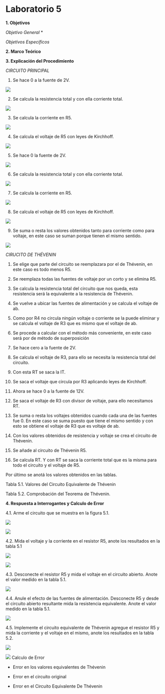 # Laboratorio 5

__1. Objetivos__

*Objetivo General*
* 

*Objetivos Específicos*


__2. Marco Teórico__ 


__3. Explicación del Procedimiento__

_*CIRCUITO PRINCIPAL*_

1. Se hace 0 a la fuente de 2V.

![](https://github.com/ItzAdoc/ImagenesLab5/blob/main/C1.png)

2. Se calcula la resistencia total y con ella corriente total.

![](https://github.com/ItzAdoc/ImagenesLab5/blob/main/C2.PNG)

3. Se calcula la corriente en R5.

![](https://github.com/ItzAdoc/ImagenesLab5/blob/main/C3.PNG)

4. Se calcula el voltaje de R5 con leyes de Kirchhoff. 

![](https://github.com/ItzAdoc/ImagenesLab5/blob/main/C4.PNG)

5. Se hace 0 la fuente de 2V.

![](https://github.com/ItzAdoc/ImagenesLab5/blob/main/C5.png)

6. Se calcula la resistencia total y con ella corriente total.

![](https://github.com/ItzAdoc/ImagenesLab5/blob/main/C6.PNG)

7. Se calcula la corriente en R5.

![](https://github.com/ItzAdoc/ImagenesLab5/blob/main/C7.PNG)

8. Se calcula el voltaje de R5 con leyes de Kirchhoff. 

![](https://github.com/ItzAdoc/ImagenesLab5/blob/main/C8.PNG)

9. Se suma o resta los valores obtenidos tanto para corriente como para voltaje, en este caso se suman porque tienen el mismo sentido.

![](https://github.com/ItzAdoc/ImagenesLab5/blob/main/C9.PNG)

_*CIRUCITO DE THÉVENIN*_

1.	Se elige que parte del circuito se reemplazara por el de Thévenin, en este caso es todo menos R5. 



2.	Se reemplaza todas las fuentes de voltaje por un corto y se elimina R5.



3.	Se calcula la resistencia total del circuito que nos queda, esta resistencia será la equivalente a la resistencia de Thévenin. 



4.	Se vuelve a ubicar las fuentes de alimentación y se calcula el voltaje de ab.



5.	Como por R4 no circula ningún voltaje o corriente se la puede eliminar y se calcula el voltaje de R3 que es mismo que el voltaje de ab.



6.	Se procede a calcular con el método más conveniente, en este caso será por de método de superposición 



7.	Se hace cero a la fuente de 2V.



8.	Se calcula el voltaje de R3, para ello se necesita la resistencia total del circuito.



9.	Con esta RT se saca la IT.



10.	Se saca el voltaje que circula por R3 aplicando leyes de Kirchhoff.

11.	Ahora se hace 0 a la fuente de 12V.

12.	Se saca el voltaje de R3 con divisor de voltaje, para ello necesitamos RT. 

13.	Se suma o resta los voltajes obtenidos cuando cada una de las fuentes fue 0. En este caso se suma puesto que tiene el mismo sentido y con esto se obtiene el voltaje de R3 que es voltaje de ab.

14.	Con los valores obtenidos de resistencia y voltaje se crea el circuito de Thévenin.

15.	Se añade al circuito de Thévenin R5.

16.	Se calcula RT. Y con RT se saca la corriente total que es la misma para todo el circuito y el voltaje de R5.

Por último se anotá los valores obtenidos en las tablas.

Tabla 5.1. Valores del Circuito Equivalente de Thévenin

Tabla 5.2. Comprobación del Teorema de Thévenin.


__4. Respuesta a Interrogantes y Calculo de Error__

4.1. Arme el circuito que se muestra en la figura 5.1.

![](https://github.com/ItzAdoc/ImagenesLab5/blob/main/4.1.png)

![](https://github.com/ItzAdoc/ImagenesLab5/blob/main/4.1a.png)

4.2. Mida el voltaje y la corriente en el resistor R5, anote los resultados en la tabla 5.1

![](https://github.com/ItzAdoc/ImagenesLab5/blob/main/4.2.png)

![](https://github.com/ItzAdoc/ImagenesLab5/blob/main/4.2a.png)

4.3. Desconecte el resistor R5 y mida el voltaje en el circuito abierto. Anote el valor medido en la tabla 5.1.

![](https://github.com/ItzAdoc/ImagenesLab5/blob/main/4.3.png)

4.4. Anule el efecto de las fuentes de alimentación. Desconecte R5 y desde el circuito abierto resultante mida la resistencia equivalente. Anote el valor medido en la tabla 5.1.

![](https://github.com/ItzAdoc/ImagenesLab5/blob/main/4.4.png)

4.5. Implemente el circuito equivalente de Thévenin agregue el resistor R5 y mida la corriente y el voltaje en el mismo, anote los resultados en la tabla 5.2.

![](https://github.com/ItzAdoc/ImagenesLab5/blob/main/4.5.png)

![](https://github.com/ItzAdoc/ImagenesLab5/blob/main/4.5a.png)
Calculo de Error

+ Error en los valores equivalentes de Thévenin

+ Error en el circuito original

+ Error en el Circuito Equivalente De Thévenin
